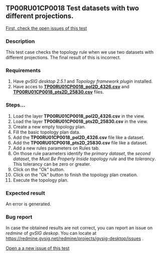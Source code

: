 ## TP00RU01CP0018 Test datasets with two different projections.

[First, check the open issues of this test](https://redmine.gvsig.net/redmine/projects/gvsig-desktop/issues?utf8=%E2%9C%93&set_filter=1&f%5B%5D=status_id&op%5Bstatus_id%5D=o&f%5B%5D=subject&op%5Bsubject%5D=%7E&v%5Bsubject%5D%5B%5D=TP00RU01CP0018&f%5B%5D=&c%5B%5D=tracker&c%5B%5D=status&c%5B%5D=priority&c%5B%5D=subject&c%5B%5D=assigned_to&c%5B%5D=updated_on&group_by=)

### Description

This test case checks the topology rule when we use two datasets with different projections. The final result of this is incorrect.

### Requirements

1. Have *gvSIG desktop 2.5.1* and *Topology framework plugin* installed.
2. Have acces to [**TP00RU01CP0018_pol2D_4326.csv**](https://github.com/jolicar/TopologyRuleMustBeProperlyInsidePolygonsPoint/blob/master/testing/cases/TP00_TopologyRules/RU01_MustBeProperlyInsidePolygon/CP0018_dif_proj/TP00RU01CP0018_pol2D_4326.csv) and [**TP00RU01CP0018_pts2D_25830.csv**](https://github.com/jolicar/TopologyRuleMustBeProperlyInsidePolygonsPoint/blob/master/testing/cases/TP00_TopologyRules/RU01_MustBeProperlyInsidePolygon/CP0018_dif_proj/TP00RU01CP0018_pts2D_25830.csv) files.

### Steps...

1. Load the layer **TP00RU01CP0018_pol2D_4326.csv** in the view.
2. Load the layer **TP00RU01CP0018_pts2D_25830.csv** in the view.
3. Create a new empty topology plan.
4. Fill the basic topology plan data.
5. Add the **TP00RU01CP0018_pol2D_4326.csv** file like a dataset.
6. Add the **TP00RU01CP0018_pts2D_25830.csv** file like a dataset.
7. Add a new rules parameters on Rules tab.
8. On those rule parameters identify the *primary dataset*, the *second dataset*, the *Must Be Properly Inside topology rule* and the *tolerancy*. This tolerancy can be zero or greater.
9. Click on the "Ok" button.
10. Click on the "Ok" button to finish the topology plan creation.
11. Execute the topology plan.

### Expected result

An error is generated.


### Bug report


In case the obtained results are not correct, you can report an issue on *redmine* of *gvSIG deskop*. You can locate at
https://redmine.gvsig.net/redmine/projects/gvsig-desktop/issues .

[Open a a new issue of this test](https://redmine.gvsig.net/redmine/projects/gvsig-desktop/issues/new?issue[subject]=TP00RU01CP0018+Test+datasets+with+two+different+projections)